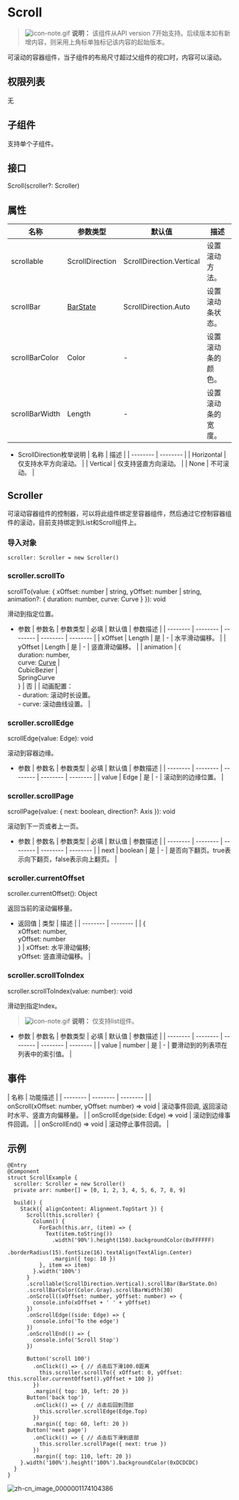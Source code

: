 # Scroll

> ![icon-note.gif](public_sys-resources/icon-note.gif) **说明：**
> 该组件从API version 7开始支持。后续版本如有新增内容，则采用上角标单独标记该内容的起始版本。


可滚动的容器组件，当子组件的布局尺寸超过父组件的视口时，内容可以滚动。


## 权限列表

无


## 子组件

支持单个子组件。


## 接口

Scroll(scroller?: Scroller)


## 属性

| 名称 | 参数类型 | 默认值 | 描述 |
| -------- | -------- | -------- | -------- |
| scrollable | ScrollDirection | ScrollDirection.Vertical | 设置滚动方法。 |
| scrollBar | [BarState](ts-appendix-enums.md#barstate枚举说明) | ScrollDirection.Auto | 设置滚动条状态。 |
| scrollBarColor | Color | - | 设置滚动条的颜色。 |
| scrollBarWidth | Length | - | 设置滚动条的宽度。 |

- ScrollDirection枚举说明
  | 名称 | 描述 | 
  | -------- | -------- |
  | Horizontal | 仅支持水平方向滚动。 | 
  | Vertical | 仅支持竖直方向滚动。 | 
  | None | 不可滚动。 | 


## Scroller

可滚动容器组件的控制器，可以将此组件绑定至容器组件，然后通过它控制容器组件的滚动，目前支持绑定到List和Scroll组件上。


### 导入对象

```
scroller: Scroller = new Scroller()
```


### scroller.scrollTo

scrollTo(value: { xOffset: number | string, yOffset: number | string, animation?: { duration: number, curve: Curve } }): void


滑动到指定位置。


- 参数
  | 参数名 | 参数类型 | 必填 | 默认值 | 参数描述 |
  | -------- | -------- | -------- | -------- | -------- |
  | xOffset | Length | 是 | - | 水平滑动偏移。 |
  | yOffset | Length | 是 | - | 竖直滑动偏移。 |
  | animation | {<br/>duration:&nbsp;number,<br/>curve:&nbsp;[Curve](ts-animatorproperty.md)&nbsp;\|<br/>CubicBezier&nbsp;\|<br/>SpringCurve<br/>} | 否 |  | 动画配置：<br/>-&nbsp;duration:&nbsp;滚动时长设置。<br/>-&nbsp;curve:&nbsp;滚动曲线设置。 |


### scroller.scrollEdge

scrollEdge(value: Edge): void


滚动到容器边缘。


- 参数
  | 参数名 | 参数类型 | 必填 | 默认值 | 参数描述 | 
  | -------- | -------- | -------- | -------- | -------- |
  | value | Edge | 是 | - | 滚动到的边缘位置。 | 


### scroller.scrollPage

scrollPage(value: { next: boolean, direction?: Axis }): void

滚动到下一页或者上一页。

- 参数
  | 参数名 | 参数类型 | 必填 | 默认值 | 参数描述 | 
  | -------- | -------- | -------- | -------- | -------- |
  | next | boolean | 是 | - | 是否向下翻页。true表示向下翻页，false表示向上翻页。 |


### scroller.currentOffset

scroller.currentOffset(): Object


返回当前的滚动偏移量。


- 返回值
  | 类型 | 描述 | 
  | -------- | -------- |
  | {<br/>xOffset:&nbsp;number,<br/>yOffset:&nbsp;number<br/>} | xOffset:&nbsp;水平滑动偏移;<br/>yOffset:&nbsp;竖直滑动偏移。 | 


### scroller.scrollToIndex

scroller.scrollToIndex(value: number): void


滑动到指定Index。


> ![icon-note.gif](public_sys-resources/icon-note.gif) **说明：**
> 仅支持list组件。


- 参数
  | 参数名 | 参数类型 | 必填 | 默认值 | 参数描述 | 
  | -------- | -------- | -------- | -------- | -------- |
  | value | number | 是 | - | 要滑动到的列表项在列表中的索引值。 | 


## 事件

| 名称 | 功能描述 | 
| -------- | -------- | -------- |
| onScroll(xOffset:&nbsp;number,&nbsp;yOffset:&nbsp;number)&nbsp;=&gt;&nbsp;void | 滚动事件回调,&nbsp;返回滚动时水平、竖直方向偏移量。 | 
| onScrollEdge(side:&nbsp;Edge)&nbsp;=&gt;&nbsp;void | 滚动到边缘事件回调。 | 
| onScrollEnd()&nbsp;=&gt;&nbsp;void | 滚动停止事件回调。 | 


## 示例

```
@Entry
@Component
struct ScrollExample {
  scroller: Scroller = new Scroller()
  private arr: number[] = [0, 1, 2, 3, 4, 5, 6, 7, 8, 9]

  build() {
    Stack({ alignContent: Alignment.TopStart }) {
      Scroll(this.scroller) {
        Column() {
          ForEach(this.arr, (item) => {
            Text(item.toString())
              .width('90%').height(150).backgroundColor(0xFFFFFF)
              .borderRadius(15).fontSize(16).textAlign(TextAlign.Center)
              .margin({ top: 10 })
          }, item => item)
        }.width('100%')
      }
      .scrollable(ScrollDirection.Vertical).scrollBar(BarState.On)
      .scrollBarColor(Color.Gray).scrollBarWidth(30)
      .onScroll((xOffset: number, yOffset: number) => {
        console.info(xOffset + ' ' + yOffset)
      })
      .onScrollEdge((side: Edge) => {
        console.info('To the edge')
      })
      .onScrollEnd(() => {
        console.info('Scroll Stop')
      })

      Button('scroll 100')
        .onClick(() => { // 点击后下滑100.0距离
          this.scroller.scrollTo({ xOffset: 0, yOffset: this.scroller.currentOffset().yOffset + 100 })
        })
        .margin({ top: 10, left: 20 })
      Button('back top')
        .onClick(() => { // 点击后回到顶部
          this.scroller.scrollEdge(Edge.Top)
        })
        .margin({ top: 60, left: 20 })
      Button('next page')
        .onClick(() => { // 点击后下滑到底部
          this.scroller.scrollPage({ next: true })
        })
        .margin({ top: 110, left: 20 })
    }.width('100%').height('100%').backgroundColor(0xDCDCDC)
  }
}
```

![zh-cn_image_0000001174104386](figures/zh-cn_image_0000001174104386.gif)
